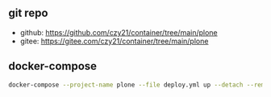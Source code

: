 ## git repo
  - github: https://github.com/czy21/container/tree/main/plone
  - gitee: https://gitee.com/czy21/container/tree/main/plone
## docker-compose
```bash
docker-compose --project-name plone --file deploy.yml up --detach --remove-orphans
```